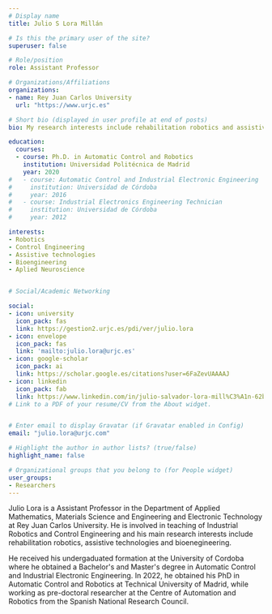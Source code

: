 ```yaml
---
# Display name
title: Julio S Lora Millán

# Is this the primary user of the site?
superuser: false

# Role/position
role: Assistant Professor

# Organizations/Affiliations
organizations:
- name: Rey Juan Carlos University
  url: "https://www.urjc.es"

# Short bio (displayed in user profile at end of posts)
bio: My research interests include rehabilitation robotics and assistive technology.

education:
  courses:
  - course: Ph.D. in Automatic Control and Robotics
    institution: Universidad Politécnica de Madrid
    year: 2020
#   - course: Automatic Control and Industrial Electronic Engineering
#     institution: Universidad de Córdoba
#     year: 2016
#   - course: Industrial Electronics Engineering Technician
#     institution: Universidad de Córdoba
#     year: 2012

interests:
- Robotics
- Control Engineering
- Assistive technologies
- Bioengineering
- Aplied Neuroscience


# Social/Academic Networking

social:
- icon: university
  icon_pack: fas
  link: https://gestion2.urjc.es/pdi/ver/julio.lora
- icon: envelope
  icon_pack: fas
  link: 'mailto:julio.lora@urjc.es'
- icon: google-scholar
  icon_pack: ai
  link: https://scholar.google.es/citations?user=6FaZevUAAAAJ
- icon: linkedin
  icon_pack: fab
  link: https://www.linkedin.com/in/julio-salvador-lora-mill%C3%A1n-62b88221b/
# Link to a PDF of your resume/CV from the About widget.


# Enter email to display Gravatar (if Gravatar enabled in Config)
email: "julio.lora@urjc.com"

# Highlight the author in author lists? (true/false)
highlight_name: false

# Organizational groups that you belong to (for People widget)
user_groups:
- Researchers
---
```

Julio Lora is a Assistant Professor in the Department of Applied Mathematics, Materials Science and Engineering and Electronic Technology at Rey Juan Carlos University. He is involved in teaching of Industrial Robotics and Control Engineering and his main research interests include rehabilitation robotics, assistive technologies and bioenegineering.

He received his undergaduated formation at the University of Cordoba where he obtained a Bachelor's and Master's degree in Automatic Control and Industrial Electronic Engineering. In 2022, he obtained his PhD in Automatic Control and Robotics at Technical University of Madrid, while working as pre-doctoral researcher at the Centre of Automation and Robotics from the Spanish National Research Council.

